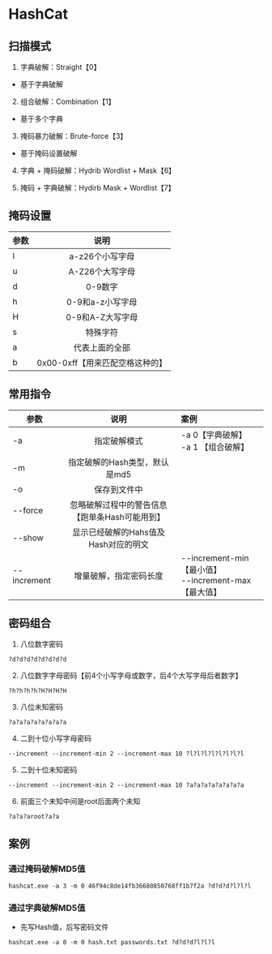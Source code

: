 # HashCat

## 扫描模式

1. 字典破解：Straight【0】

 - 基于字典破解

2. 组合破解：Combination【1】

 - 基于多个字典

3. 掩码暴力破解：Brute-force【3】

 - 基于掩码设置破解

4. 字典 + 掩码破解：Hydrib Wordlist + Mask【6】

5. 掩码 + 字典破解：Hydirb Mask + Wordlist【7】


## 掩码设置

| 参数 |              说明               |
| ---- | :-----------------------------: |
| l    |         a-z26个小写字母         |
| u    |         A-Z26个大写字母         |
| d    |             0-9数字             |
| h    |        0-9和a-z小写字母         |
| H    |        0-9和A-Z大写字母         |
| s    |            特殊字符             |
| a    |         代表上面的全部          |
| b    | 0x00-0xff【用来匹配空格这种的】 |

## 常用指令

| 参数        |                      说明                      | 案例                                                   |
| ----------- | :--------------------------------------------: | :----------------------------------------------------- |
| -a          |                  指定破解模式                  | -a 0【字典破解】<br>-a 1 【组合破解】                  |
| -m          |         指定破解的Hash类型，默认是md5          |                                                        |
| -o          |                  保存到文件中                  |                                                        |
| --force     | 忽略破解过程中的警告信息【跑单条Hash可能用到】 |                                                        |
| --show      |      显示已经破解的Hahs值及Hash对应的明文      |                                                        |
| --increment |             增量破解，指定密码长度             | --increment-min【最小值】<br>--increment-max【最大值】 |

## 密码组合

1. 八位数字密码

```
?d?d?d?d?d?d?d?d
```

2. 八位数字字母密码【前4个小写字母或数字，后4个大写字母后者数字】

```
?h?h?h?h?H?H?H?H
```

3. 八位未知密码

```
?a?a?a?a?a?a?a?a
```

4. 二到十位小写字母密码

```
--increment --increment-min 2 --increment-max 10 ?l?l?l?l?l?l?l?l
```

5. 二到十位未知密码

```
--increment --increment-min 2 --increment-max 10 ?a?a?a?a?a?a?a?a
```

6. 前面三个未知中间是root后面两个未知

```
?a?a?aroot?a?a
```

## 案例

### 通过掩码破解MD5值

```
hashcat.exe -a 3 -m 0 46f94c8de14fb36680850768ff1b7f2a ?d?d?d?l?l?l
```

### 通过字典破解MD5值

 - 先写Hash值，后写密码文件

```
hashcat.exe -a 0 -m 0 hash.txt passwords.txt ?d?d?d?l?l?l
```